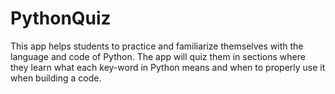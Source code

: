 # PythonQuiz
This app helps students to practice and familiarize themselves with the language and code of Python. The app will quiz them in sections where they learn what each key-word in Python means and when to properly use it when building a code. 
